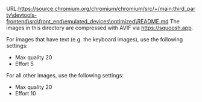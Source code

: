 URL:https://source.chromium.org/chromium/chromium/src/+/main:third_party\devtools-frontend\src\front_end\emulated_devices\optimized\README.md
The images in this directory are compressed with AVIF via https://squoosh.app.

For images that have text (e.g. the keyboard images), use the following settings:
- Max quality 20
- Effort 5

For all other images, use the following settings:
- Max quality 20
- Effort 10